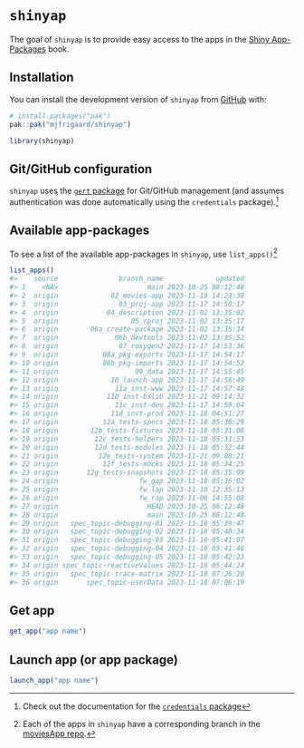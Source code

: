 
<!-- README.md is generated from README.Rmd. Please edit that file -->

# `shinyap`

<!-- badges: start -->
<!-- badges: end -->

The goal of `shinyap` is to provide easy access to the apps in the
[Shiny App-Packages](https://mjfrigaard.github.io/shiny-app-pkgs/) book.

## Installation

You can install the development version of `shinyap` from
[GitHub](https://github.com/) with:

``` r
# install.packages("pak")
pak::pak("mjfrigaard/shinyap")
```

``` r
library(shinyap)
```

## Git/GitHub configuration

`shinyap` uses the [`gert` package](https://docs.ropensci.org/gert/) for
Git/GitHub management (and assumes authentication was done automatically
using the `credentials` package).[^1]

## Available app-packages

To see a list of the available app-packages in `shinyap`, use
`list_apps()`[^2]

``` r
list_apps()
#>    source               branch_name             updated
#> 1    <NA>                      main 2023-10-25 08:12:48
#> 2  origin             02_movies-app 2023-11-19 14:23:38
#> 3  origin               03_proj-app 2023-11-17 14:50:17
#> 4  origin            04_description 2023-11-02 13:35:02
#> 5  origin                  05_rproj 2023-11-02 13:35:17
#> 6  origin        06a_create-package 2023-11-02 13:35:34
#> 7  origin              06b_devtools 2023-11-02 13:35:52
#> 8  origin               07_roxygen2 2023-11-17 14:53:36
#> 9  origin           08a_pkg-exports 2023-11-17 14:54:17
#> 10 origin           08b_pkg-imports 2023-11-17 14:54:52
#> 11 origin                   09_data 2023-11-17 14:55:45
#> 12 origin             10_launch-app 2023-11-17 14:56:49
#> 13 origin              11a_inst-www 2023-11-17 14:57:48
#> 14 origin            11b_inst-bslib 2023-11-21 09:14:32
#> 15 origin              11c_inst-dev 2023-11-17 14:59:04
#> 16 origin             11d_inst-prod 2023-11-18 04:51:27
#> 17 origin           12a_tests-specs 2023-11-18 05:30:29
#> 18 origin        12b_tests-fixtures 2023-11-18 05:31:06
#> 19 origin         12c_tests-helpers 2023-11-18 05:31:53
#> 20 origin         12d_tests-modules 2023-11-18 05:32:44
#> 21 origin          12e_tests-system 2023-11-21 09:08:21
#> 22 origin           12f_tests-mocks 2023-11-18 05:34:25
#> 23 origin       12g_tests-snapshots 2023-11-18 05:35:09
#> 24 origin                    fw_gap 2023-11-18 05:36:02
#> 25 origin                    fw_lap 2023-11-10 12:35:13
#> 26 origin                    fw_rap 2023-11-06 14:55:08
#> 27 origin                      HEAD 2023-10-25 08:12:48
#> 28 origin                      main 2023-10-25 08:12:48
#> 29 origin   spec_topic-debugging-01 2023-11-18 05:39:47
#> 30 origin   spec_topic-debugging-02 2023-11-18 05:40:34
#> 31 origin   spec_topic-debugging-03 2023-11-18 05:41:07
#> 32 origin   spec_topic-debugging-04 2023-11-18 05:41:46
#> 33 origin   spec_topic-debugging-05 2023-11-18 05:42:23
#> 34 origin spec_topic-reactiveValues 2023-11-18 05:44:24
#> 35 origin   spec_topic-trace-matrix 2023-11-18 07:26:20
#> 36 origin       spec_topic-userData 2023-11-18 07:06:19
```

## Get app

``` r
get_app("app name")
```

## Launch app (or app package)

``` r
launch_app("app name")
```

[^1]: Check out the documentation for the [`credentials`
    package](https://docs.ropensci.org/credentials/articles/intro.html)

[^2]: Each of the apps in `shinyap` have a corresponding branch in the
    [moviesApp
    repo](https://github.com/mjfrigaard/moviesApp/branches/all).
